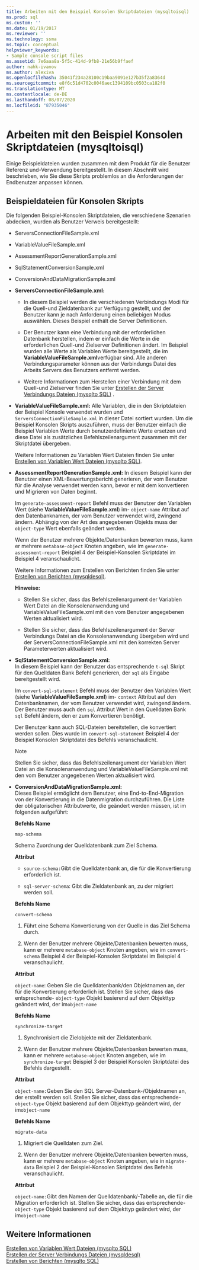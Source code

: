 ```yaml
---
title: Arbeiten mit den Beispiel Konsolen Skriptdateien (mysqltoisql) | Microsoft-Dokumentation
ms.prod: sql
ms.custom: ''
ms.date: 01/19/2017
ms.reviewer: ''
ms.technology: ssma
ms.topic: conceptual
helpviewer_keywords:
- Sample console script files
ms.assetid: 7e6aaa8a-5f5c-414d-9fb8-21e56b9ffaef
author: nahk-ivanov
ms.author: alexiva
ms.openlocfilehash: 35041f234a28100c19baa9091e127b35f2a8364d
ms.sourcegitcommit: e8f6c51d4702c0046aec1394109bc0503ca182f0
ms.translationtype: MT
ms.contentlocale: de-DE
ms.lasthandoff: 08/07/2020
ms.locfileid: "87935046"
---
```

# <a name="working-with-the-sample-console-script-files-mysqltosql"></a>Arbeiten mit den Beispiel Konsolen Skriptdateien (mysqltoisql)
Einige Beispieldateien wurden zusammen mit dem Produkt für die Benutzer Referenz und-Verwendung bereitgestellt. In diesem Abschnitt wird beschrieben, wie Sie diese Skripts problemlos an die Anforderungen der Endbenutzer anpassen können.  
  
## <a name="sample-console-script-files"></a>Beispieldateien für Konsolen Skripts  
Die folgenden Beispiel-Konsolen Skriptdateien, die verschiedene Szenarien abdecken, wurden als Benutzer Verweis bereitgestellt:  
  
-   ServersConnectionFileSample.xml  
  
-   VariableValueFileSample.xml  
  
-   AssessmentReportGenerationSample.xml  
  
-   SqlStatementConversionSample.xml  
  
-   ConversionAndDataMigrationSample.xml  
  
-   **ServersConnectionFileSample.xml:**  
  
    -   In diesem Beispiel werden die verschiedenen Verbindungs Modi für die Quell-und Zieldatenbank zur Verfügung gestellt, und der Benutzer kann je nach Anforderung einen beliebigen Modus auswählen. Dieses Beispiel enthält die Server Definitionen.  
  
    -   Der Benutzer kann eine Verbindung mit der erforderlichen Datenbank herstellen, indem er einfach die Werte in die erforderlichen Quell-und Zielserver Definitionen ändert. Im Beispiel wurden alle Werte als Variablen Werte bereitgestellt, die im **VariableValueFileSample.xml**verfügbar sind.  Alle anderen Verbindungsparameter können aus der Verbindungs Datei des Arbeits Servers des Benutzers entfernt werden.  
  
    -   Weitere Informationen zum Herstellen einer Verbindung mit dem Quell-und Zielserver finden Sie unter [Erstellen der Server Verbindungs Dateien &#40;mysqlto SQL&#41;](../../ssma/mysql/creating-the-server-connection-files-mysqltosql.md) .  
  
-   **VariableValueFileSample.xml:** Alle Variablen, die in den Skriptdateien der Beispiel Konsole verwendet wurden und `ServersConnectionFileSample.xml` in dieser Datei sortiert wurden. Um die Beispiel Konsolen Skripts auszuführen, muss der Benutzer einfach die Beispiel Variablen Werte durch benutzerdefinierte Werte ersetzen und diese Datei als zusätzliches Befehlszeilenargument zusammen mit der Skriptdatei übergeben.  
  
    Weitere Informationen zu Variablen Wert Dateien finden Sie unter [Erstellen von Variablen Wert Dateien &#40;mysqlto SQL&#41;](../../ssma/mysql/creating-variable-value-files-mysqltosql.md).  
  
-   **AssessmentReportGenerationSample.xml:** In diesem Beispiel kann der Benutzer einen XML-Bewertungsbericht generieren, der vom Benutzer für die Analyse verwendet werden kann, bevor er mit dem konvertieren und Migrieren von Daten beginnt.  
  
    Im `generate-assessment-report` Befehl muss der Benutzer den Variablen Wert (siehe **VariableValueFileSample.xml**) im- `object-name` Attribut auf den Datenbanknamen, der vom Benutzer verwendet wird, zwingend ändern. Abhängig von der Art des angegebenen Objekts muss der `object-type` Wert ebenfalls geändert werden.  
  
    Wenn der Benutzer mehrere Objekte/Datenbanken bewerten muss, kann er mehrere `metabase-object` Knoten angeben, wie im `generate-assessment-report` Beispiel 4 der Beispiel-Konsolen Skriptdatei im Beispiel 4 veranschaulicht.  
  
    Weitere Informationen zum Erstellen von Berichten finden Sie unter [Erstellen von Berichten &#40;mysqldesql&#41;](../../ssma/mysql/generating-reports-mysqltosql.md).  
  
    **Hinweise:**  
  
    -   Stellen Sie sicher, dass das Befehlszeilenargument der Variablen Wert Datei an die Konsolenanwendung und VariableValueFileSample.xml mit den vom Benutzer angegebenen Werten aktualisiert wird.  
  
    -   Stellen Sie sicher, dass das Befehlszeilenargument der Server Verbindungs Datei an die Konsolenanwendung übergeben wird und der ServersConnectionFileSample.xml mit den korrekten Server Parameterwerten aktualisiert wird.  
  
-   **SqlStatementConversionSample.xml:**  
    In diesem Beispiel kann der Benutzer das entsprechende `t-sql` Skript für den Quelldaten Bank Befehl generieren, der `sql` als Eingabe bereitgestellt wird.  
  
    Im `convert-sql-statement` Befehl muss der Benutzer den Variablen Wert (siehe **VariableValueFileSample.xml**) im- `context` Attribut auf den Datenbanknamen, der vom Benutzer verwendet wird, zwingend ändern. Der Benutzer muss auch den `sql` Attribut Wert in den Quelldaten Bank `sql` Befehl ändern, den er zum Konvertieren benötigt.  
  
    Der Benutzer kann auch SQL-Dateien bereitstellen, die konvertiert werden sollen. Dies wurde im `convert-sql-statement` Beispiel 4 der Beispiel Konsolen Skriptdatei des Befehls veranschaulicht.  
  
    > [!NOTE]  
    > Stellen Sie sicher, dass das Befehlszeilenargument der Variablen Wert Datei an die Konsolenanwendung und VariableValueFileSample.xml mit den vom Benutzer angegebenen Werten aktualisiert wird.  
  
-   **ConversionAndDataMigrationSample.xml:**  
     Dieses Beispiel ermöglicht dem Benutzer, eine End-to-End-Migration von der Konvertierung in die Datenmigration durchzuführen. Die Liste der obligatorischen Attributwerte, die geändert werden müssen, ist im folgenden aufgeführt:  
  
    **Befehls Name**  
  
    `map-schema`  
  
    Schema Zuordnung der Quelldatenbank zum Ziel Schema.  
  
    **Attribut**  
  
    -   `source-schema:`Gibt die Quelldatenbank an, die für die Konvertierung erforderlich ist.  
  
    -   `sql-server-schema`: Gibt die Zieldatenbank an, zu der migriert werden soll.  
  
    **Befehls Name**  
  
    `convert-schema`  
  
    1.  Führt eine Schema Konvertierung von der Quelle in das Ziel Schema durch.  
  
    2.  Wenn der Benutzer mehrere Objekte/Datenbanken bewerten muss, kann er mehrere `metabase-object` Knoten angeben, wie im `convert-schema` Beispiel 4 der Beispiel-Konsolen Skriptdatei im Beispiel 4 veranschaulicht.  
  
    **Attribut**  
  
    `object-name`: Geben Sie die Quelldatenbank/den Objektnamen an, der für die Konvertierung erforderlich ist. Stellen Sie sicher, dass das entsprechende- `object-type` Objekt basierend auf dem Objekttyp geändert wird, der im`object-name`  
  
    **Befehls Name**  
  
    `synchronize-target`  
  
    1.  Synchronisiert die Zielobjekte mit der Zieldatenbank.  
  
    2.  Wenn der Benutzer mehrere Objekte/Datenbanken bewerten muss, kann er mehrere `metabase-object` Knoten angeben, wie im `synchronize-target` Beispiel 3 der Beispiel Konsolen Skriptdatei des Befehls dargestellt.  
  
    **Attribut**  
  
    `object-name:`Geben Sie den SQL Server-Datenbank-/Objektnamen an, der erstellt werden soll. Stellen Sie sicher, dass das entsprechende- `object-type` Objekt basierend auf dem Objekttyp geändert wird, der im`object-name`  
  
    **Befehls Name**  
  
    `migrate-data`  
  
    1.  Migriert die Quelldaten zum Ziel.  
  
    2.  Wenn der Benutzer mehrere Objekte/Datenbanken bewerten muss, kann er mehrere `metabase-object` Knoten angeben, wie in `migrate-data` Beispiel 2 der Beispiel-Konsolen Skriptdatei des Befehls veranschaulicht.  
  
    **Attribut**  
  
    `object-name:`Gibt den Namen der Quelldatenbank/-Tabelle an, die für die Migration erforderlich ist. Stellen Sie sicher, dass das entsprechende- `object-type` Objekt basierend auf dem Objekttyp geändert wird, der im`object-name`  
  
## <a name="see-also"></a>Weitere Informationen  
[Erstellen von Variablen Wert Dateien &#40;mysqlto SQL&#41;](../../ssma/mysql/creating-variable-value-files-mysqltosql.md)  
[Erstellen der Server Verbindungs Dateien &#40;mysqldesql&#41;](../../ssma/mysql/creating-the-server-connection-files-mysqltosql.md)  
[Erstellen von Berichten &#40;mysqlto SQL&#41;](../../ssma/mysql/generating-reports-mysqltosql.md)  
  
